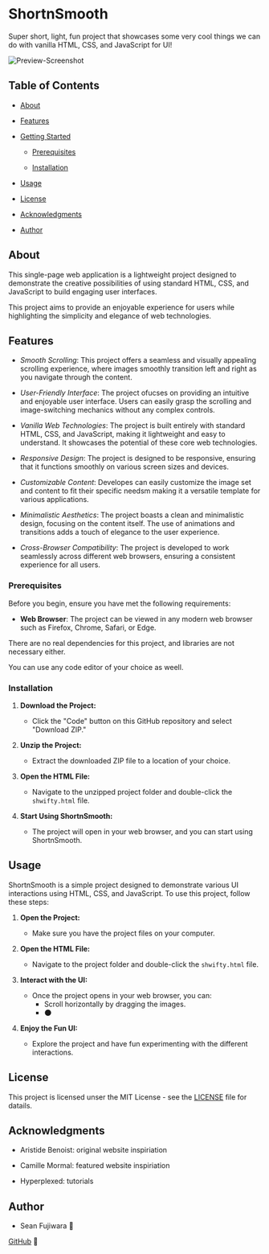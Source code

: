 # ShortnSmooth
Super short, light, fun project that showcases some very cool things we can do with vanilla HTML, CSS, and JavaScript for UI!

![Preview-Screenshot](images/screenshots/demo-screen.png)


## Table of Contents
- [About](#about)

- [Features](#features)

- [Getting Started](#getting-started)

  - [Prerequisites](#prerequisites)

  - [Installation](#installation)

- [Usage](#usage)

- [License](#license)

- [Acknowledgments](#acknowledgments)

- [Author](#author)


## About
This single-page web application is a lightweight project designed to demonstrate the creative possibilities of using standard HTML, CSS, and JavaScript to build engaging user interfaces. 

This project aims to provide an enjoyable experience for users while highlighting the simplicity and elegance of web technologies.


## Features
* *Smooth Scrolling*: This project offers a seamless and visually appealing scrolling experience, where images smoothly transition left and right as you navigate through the content.

* *User-Friendly Interface*: The project ofucses on providing an intuitive and enjoyable user interface. Users can easily grasp the scrolling and image-switching mechanics without any complex controls.

* *Vanilla Web Technologies*: The project is built entirely with standard HTML, CSS, and JavaScript, making it lightweight and easy to understand. It showcases the potential of these core web technologies. 

* *Responsive Design*: The project is designed to be responsive, ensuring that it functions smoothly on various screen sizes and devices.

* *Customizable Content*: Developes can easily customize the image set and content to fit their specific needsm making it a versatile template for various applications.

* *Minimalistic Aesthetics*: The project boasts a clean and minimalistic design, focusing on the content itself. The use of animations and transitions adds a touch of elegance to the user experience. 

* *Cross-Browser Compatibility*: The project is developed to work seamlessly across different web browsers, ensuring a consistent experience for all users. 


### Prerequisites
Before you begin, ensure you have met the following requirements:

- **Web Browser**: The project can be viewed in any modern web browser such as Firefox, Chrome, Safari, or Edge. 

There are no real dependencies for this project, and libraries are not necessary either. 

You can use any code editor of your choice as weell.


### Installation
1. **Download the Project:**
   - Click the "Code" button on this GitHub repository and select "Download ZIP."
   
2. **Unzip the Project:**
   - Extract the downloaded ZIP file to a location of your choice.

3. **Open the HTML File:**
   - Navigate to the unzipped project folder and double-click the `shwifty.html` file.

4. **Start Using ShortnSmooth:**
   - The project will open in your web browser, and you can start using ShortnSmooth.


## Usage
ShortnSmooth is a simple project designed to demonstrate various UI interactions using HTML, CSS, and JavaScript. To use this project, follow these steps:

1. **Open the Project:**
   - Make sure you have the project files on your computer.

2. **Open the HTML File:**
   - Navigate to the project folder and double-click the `shwifty.html` file.

3. **Interact with the UI:**
   - Once the project opens in your web browser, you can:
     - Scroll horizontally by dragging the images.
     - :new_moon:

4. **Enjoy the Fun UI:**
   - Explore the project and have fun experimenting with the different interactions.


## License
This project is licensed unser the MIT License - see the [LICENSE](LICENSE) file for datails.


## Acknowledgments
- Aristide Benoist: original website inspiriation

- Camille Mormal: featured website inspiriation

- Hyperplexed: tutorials


## Author

- Sean Fujiwara  :peach:

[GitHub](https://github.com/KokonutShons) :black_heart: